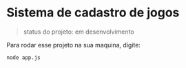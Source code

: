 # Sistema de cadastro de jogos

>status do projeto: em desenvolvimento

Para rodar esse projeto na sua maquina, digite:

```
node app.js
```
